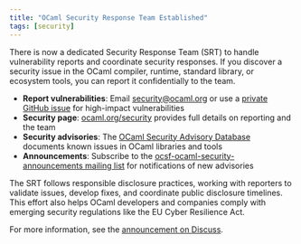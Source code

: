 ```yaml
---
title: "OCaml Security Response Team Established"
tags: [security]
---
```


There is now a dedicated Security Response Team (SRT) to handle vulnerability reports and coordinate security responses. If you discover a security issue in the OCaml compiler, runtime, standard library, or ecosystem tools, you can report it confidentially to the team.

- **Report vulnerabilities**: Email security@ocaml.org or use a [private GitHub issue](https://github.com/ocaml/security-advisories/security/advisories/new) for high-impact vulnerabilities
- **Security page**: [ocaml.org/security](https://ocaml.org/security) provides full details on reporting and the team
- **Security advisories**: The [OCaml Security Advisory Database](https://github.com/ocaml/security-advisories) documents known issues in OCaml libraries and tools
- **Announcements**: Subscribe to the [ocsf-ocaml-security-announcements mailing list](https://sympa.inria.fr/sympa/info/ocsf-ocaml-security-announcements) for notifications of new advisories

The SRT follows responsible disclosure practices, working with reporters to validate issues, develop fixes, and coordinate public disclosure timelines. This effort also helps OCaml developers and companies comply with emerging security regulations like the EU Cyber Resilience Act.

For more information, see the [announcement on Discuss](https://discuss.ocaml.org/t/ann-ocaml-security-team/16902).
